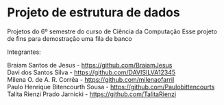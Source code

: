 # Projeto de estrutura de dados

Projetos do 6º semestre do curso de Ciência da Computação
Esse projeto de fins para demostração uma fila de banco

Integrantes:

Braiam Santos de Jesus - https://github.com/BraiamJesus  
Davi dos Santos Silva - https://github.com/DAVISILVA12345   
Milena O. de A. R. Corrêa - https://github.com/milenaofarril   
Paulo Henrique Bitencourth Sousa - https://github.com/Paulobittencourts  
Talita Rienzi Prado Jarnicki - https://github.com/TalitaRienzi
